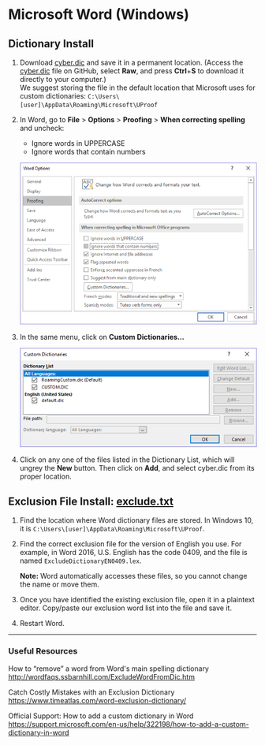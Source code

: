 # Microsoft Word (Windows)

## Dictionary Install

1. Download [cyber.dic](./cyber.dic) and save it in a permanent location. (Access the [cyber.dic](./cyber.dic) file on GitHub, select **Raw**, and press **Ctrl**+**S** to download it directly to your computer.)  
    We suggest storing the file in the default location that Microsoft uses for custom dictionaries: `C:\Users\[user]\AppData\Roaming\Microsoft\UProof`

2. In Word, go to **File** > **Options** > **Proofing** > **When correcting spelling** and uncheck:
    - Ignore words in UPPERCASE
    - Ignore words that contain numbers

    ![Proofing Menu](../assets/Word-Options.png "Proofing")

3. In the same menu, click on **Custom Dictionaries…**

    ![Custom Dictionaries Menu](../assets/Custom-Dictionaries.png "Custom Dictionaries")

4. Click on any one of the files listed in the Dictionary List, which will ungrey the **New** button. Then click on **Add**, and select cyber.dic from its proper location.

## Exclusion File Install: [exclude.txt](./exclude.txt)

1. Find the location where Word dictionary files are stored. In Windows 10, it is `C:\Users\[user]\AppData\Roaming\Microsoft\UProof`.  

2. Find the correct exclusion file for the version of English you use. For example, in Word 2016, U.S. English has the code 0409, and the file is named `ExcludeDictionaryEN0409.lex`.

    **Note:** Word automatically accesses these files, so you cannot change the name or move them.

3. Once you have identified the existing exclusion file, open it in a plaintext editor. Copy/paste our exclusion word list into the file and save it.

4. Restart Word.

-----------------------------------------------------
### Useful Resources

How to “remove” a word from Word's main spelling dictionary  
<http://wordfaqs.ssbarnhill.com/ExcludeWordFromDic.htm>

Catch Costly Mistakes with an Exclusion Dictionary  
<https://www.timeatlas.com/word-exclusion-dictionary/>

Official Support: How to add a custom dictionary in Word  
<https://support.microsoft.com/en-us/help/322198/how-to-add-a-custom-dictionary-in-word>
